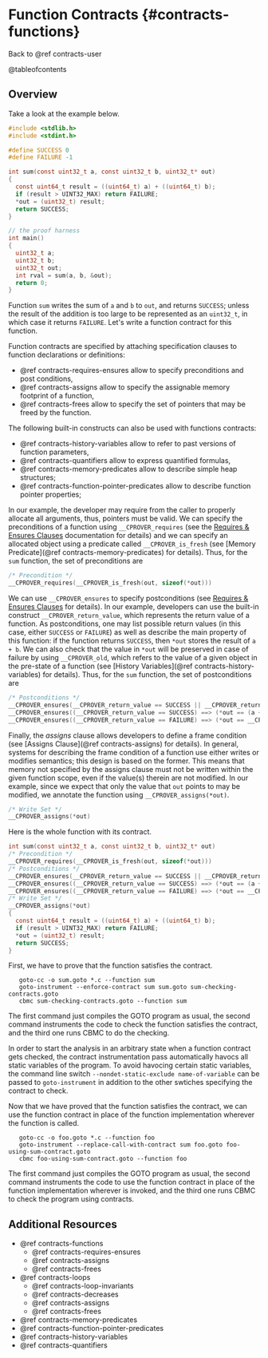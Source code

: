 # Function Contracts {#contracts-functions}

Back to @ref contracts-user

@tableofcontents

## Overview
Take a look at the example below.

```c
#include <stdlib.h>
#include <stdint.h>

#define SUCCESS 0
#define FAILURE -1

int sum(const uint32_t a, const uint32_t b, uint32_t* out)
{
  const uint64_t result = ((uint64_t) a) + ((uint64_t) b);
  if (result > UINT32_MAX) return FAILURE;
  *out = (uint32_t) result;
  return SUCCESS;
}

// the proof harness
int main()
{
  uint32_t a;
  uint32_t b;
  uint32_t out;
  int rval = sum(a, b, &out);
  return 0;
}
```

Function `sum` writes the sum of `a` and `b` to `out`, and returns `SUCCESS`;
unless the result of the addition is too large to be represented as an `uint32_t`,
in which case it returns `FAILURE`.
Let's write a function contract for this function.

Function contracts are specified by attaching specification clauses to function
declarations or definitions:
- @ref contracts-requires-ensures allow to specify preconditions and post conditions,
- @ref contracts-assigns allow to specify the assignable memory footprint of a function,
- @ref contracts-frees allow to specify the set of pointers that may be freed by the function.

The following built-in constructs can also be used with functions contracts:
- @ref contracts-history-variables allow to refer to past versions of function parameters,
- @ref contracts-quantifiers allow to express quantified formulas,
- @ref contracts-memory-predicates allow to describe simple heap structures;
- @ref contracts-function-pointer-predicates allow to describe function pointer properties;


In our example, the developer may require from the caller to properly allocate
all arguments, thus, pointers must be valid. We can specify the preconditions of
a function using `__CPROVER_requires` (see the [Requires \& Ensures
Clauses](../../contracts/requires-and-ensures/) documentation for details) and we can
specify an allocated object using a predicate called `__CPROVER_is_fresh` (see
[Memory Predicate](@ref contracts-memory-predicates) for details). Thus, for the `sum` function, the set
of preconditions are

```c
/* Precondition */
__CPROVER_requires(__CPROVER_is_fresh(out, sizeof(*out)))
```

We can use `__CPROVER_ensures` to specify postconditions (see [Requires \&
Ensures Clauses](../../contracts/requires-and-ensures/) for details).  In our
example, developers can use the built-in construct `__CPROVER_return_value`,
which represents the return value of a function. As postconditions, one may list
possible return values (in this case, either `SUCCESS` or `FAILURE`) as well as
describe the main property of this function: if the function returns `SUCCESS`,
then `*out` stores the result of `a + b`.  We can also check that the value in
`*out` will be preserved in case of failure by using `__CPROVER_old`, which
refers to the value of a given object in the pre-state of a function (see
[History Variables](@ref contracts-history-variables) for details). 
Thus, for the `sum` function, the set of postconditions are


```c
/* Postconditions */
__CPROVER_ensures(__CPROVER_return_value == SUCCESS || __CPROVER_return_value == FAILURE)
__CPROVER_ensures((__CPROVER_return_value == SUCCESS) ==> (*out == (a + b)))
__CPROVER_ensures((__CPROVER_return_value == FAILURE) ==> (*out == __CPROVER_old(*out)))
```

Finally, the _assigns_ clause allows developers to define a frame condition (see
[Assigns Clause](@ref contracts-assigns) for details).
In general, systems for describing the frame condition of a function
use either writes or modifies semantics; this design is based on the former.
This means that memory not specified by the assigns clause must
not be written within the given function scope, even if the value(s) therein are
not modified. In our example, since we expect that only the value that
`out` points to may be modified, we annotate the function using `__CPROVER_assigns(*out)`.

```c
/* Write Set */
__CPROVER_assigns(*out)
```

Here is the whole function with its contract.

```c
int sum(const uint32_t a, const uint32_t b, uint32_t* out)
/* Precondition */
__CPROVER_requires(__CPROVER_is_fresh(out, sizeof(*out)))
/* Postconditions */
__CPROVER_ensures(__CPROVER_return_value == SUCCESS || __CPROVER_return_value == FAILURE)
__CPROVER_ensures((__CPROVER_return_value == SUCCESS) ==> (*out == (a + b)))
__CPROVER_ensures((__CPROVER_return_value == FAILURE) ==> (*out == __CPROVER_old(*out)))
/* Write Set */
__CPROVER_assigns(*out)
{
  const uint64_t result = ((uint64_t) a) + ((uint64_t) b);
  if (result > UINT32_MAX) return FAILURE;
  *out = (uint32_t) result;
  return SUCCESS;
}
```

First, we have to prove that the function satisfies the contract.

```shell
   goto-cc -o sum.goto *.c --function sum
   goto-instrument --enforce-contract sum sum.goto sum-checking-contracts.goto
   cbmc sum-checking-contracts.goto --function sum
```

The first command just compiles the GOTO program as usual, the second command
instruments the code to check the function satisfies the contract,
and the third one runs CBMC to do the checking.

In order to start the analysis in an arbitrary state when a function contract
gets checked, the contract instrumentation pass automatically havocs all static
variables of the program. To avoid havocing certain static variables,
the command line switch `--nondet-static-exclude name-of-variable` can be passed
to `goto-instrument` in addition to the other swtiches specifying the contract
to check.

Now that we have proved that the function satisfies the contract, we can use the function
contract in place of the function implementation wherever the function is
called.

```shell
   goto-cc -o foo.goto *.c --function foo
   goto-instrument --replace-call-with-contract sum foo.goto foo-using-sum-contract.goto
   cbmc foo-using-sum-contract.goto --function foo
```

The first command just compiles the GOTO program as usual, the second command
instruments the code to use the function contract in place of the function
implementation wherever is invoked, and the third one runs CBMC to check the
program using contracts.

## Additional Resources

- @ref contracts-functions
  - @ref contracts-requires-ensures
  - @ref contracts-assigns
  - @ref contracts-frees
- @ref contracts-loops
  - @ref contracts-loop-invariants
  - @ref contracts-decreases
  - @ref contracts-assigns
  - @ref contracts-frees
- @ref contracts-memory-predicates
- @ref contracts-function-pointer-predicates
- @ref contracts-history-variables
- @ref contracts-quantifiers
